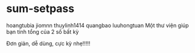 # sum-setpass
hoangtubia
jiomnn
thuylinh1414
quangbao
luuhongtuan
Một thư viện giúp bạn tính tổng của 2 số bất kỳ

Đơn giản, dễ dùng, cực kỳ nhẹ!!!!!
